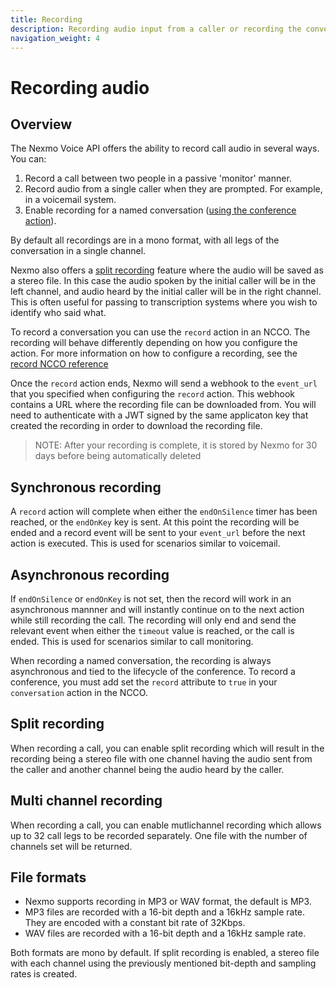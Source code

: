 ```yaml
---
title: Recording
description: Recording audio input from a caller or recording the conversation between two callers.
navigation_weight: 4
---
```


# Recording audio

## Overview

The Nexmo Voice API offers the ability to record call audio in several ways. You can:

1. Record a call between two people in a passive 'monitor' manner.
2. Record audio from a single caller when they are prompted. For example, in a voicemail system.
3. Enable recording for a named conversation ([using the conference action](/voice/voice-api/ncco-reference#conversation)).

By default all recordings are in a mono format, with all legs of the conversation in a single channel.

Nexmo also offers a [split recording](#split-recording) feature where the audio will be saved as a stereo file. In this case the audio spoken by the initial caller will be in the left channel, and audio heard by the initial caller will be in the right channel. This is often useful for passing to transcription systems where you wish to identify who said what.

To record a conversation you can use the `record` action in an NCCO. The recording will behave differently depending on how you configure the action. For more information on how to configure a recording, see the [record NCCO reference](/voice/voice-api/ncco-reference#record)

Once the `record` action ends, Nexmo will send a webhook to the `event_url` that you specified when configuring the `record` action. This webhook contains a URL where the recording file can be downloaded from. You will need to authenticate with a JWT signed by the same applicaton key that created the recording in order to download the recording file.

> NOTE: After your recording is complete, it is stored by Nexmo for 30 days before being automatically deleted

## Synchronous recording

A `record` action will complete when either the `endOnSilence` timer has been reached, or the `endOnKey` key is sent. At this point the recording will be ended and a record event will be sent to your `event_url` before the next action is executed. This is used for scenarios similar to voicemail.

## Asynchronous recording

If `endOnSilence` or `endOnKey` is not set, then the record will work in an asynchronous mannner and will instantly continue on to the next action while still recording the call. The recording will only end and send the relevant event when either the `timeout` value is reached, or the call is ended. This is used for scenarios similar to call monitoring.

When recording a named conversation, the recording is always asynchronous and tied to the lifecycle of the conference. To record a conference, you must add set the `record` attribute to `true` in your `conversation` action in the NCCO.

## Split recording

When recording a call, you can enable split recording which will result in the recording being a stereo file with one channel having the audio sent from the caller and another channel being the audio heard by the caller.

## Multi channel recording

When recording a call, you can enable mutlichannel recording which allows up to 32 call legs to be recorded separately. One file with the number of channels set will be returned.
## File formats

* Nexmo supports recording in MP3 or WAV format, the default is MP3.
* MP3 files are recorded with a 16-bit depth and a 16kHz sample rate. They are encoded with a constant bit rate of 32Kbps.
* WAV files are recorded with a 16-bit depth and a 16kHz sample rate.

Both formats are mono by default. If split recording is enabled, a stereo file with each channel using the previously mentioned bit-depth and sampling rates is created.

